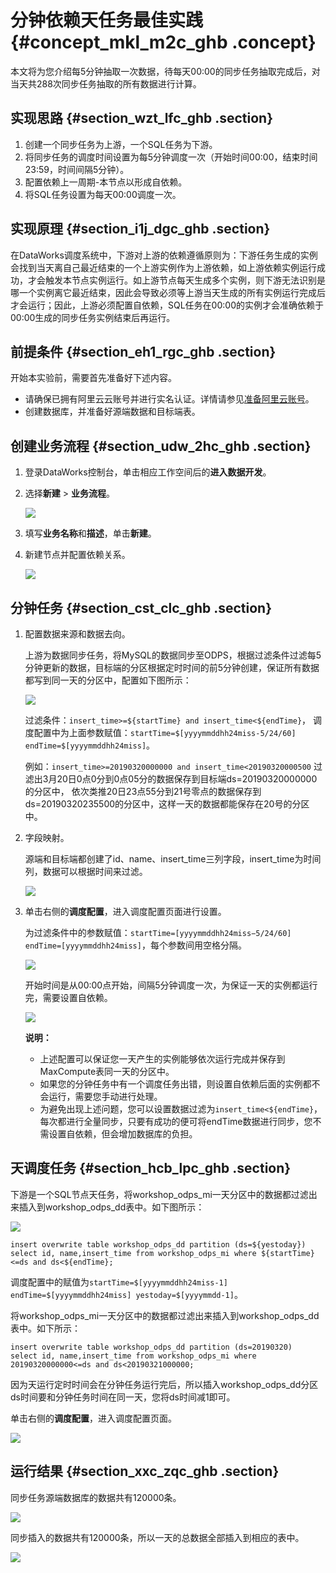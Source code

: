 # 分钟依赖天任务最佳实践 {#concept_mkl_m2c_ghb .concept}

本文将为您介绍每5分钟抽取一次数据，待每天00:00的同步任务抽取完成后，对当天共288次同步任务抽取的所有数据进行计算。

## 实现思路 {#section_wzt_lfc_ghb .section}

1.  创建一个同步任务为上游，一个SQL任务为下游。
2.  将同步任务的调度时间设置为每5分钟调度一次（开始时间00:00，结束时间23:59，时间间隔5分钟）。
3.  配置依赖上一周期-本节点以形成自依赖。
4.  将SQL任务设置为每天00:00调度一次。

## 实现原理 {#section_i1j_dgc_ghb .section}

在DataWorks调度系统中，下游对上游的依赖遵循原则为：下游任务生成的实例会找到当天离自己最近结束的一个上游实例作为上游依赖，如上游依赖实例运行成功，才会触发本节点实例运行。如上游节点每天生成多个实例，则下游无法识别是哪一个实例离它最近结束，因此会导致必须等上游当天生成的所有实例运行完成后才会运行；因此，上游必须配置自依赖，SQL任务在00:00的实例才会准确依赖于00:00生成的同步任务实例结束后再运行。

## 前提条件 {#section_eh1_rgc_ghb .section}

开始本实验前，需要首先准备好下述内容。

-   请确保已拥有阿里云云账号并进行实名认证。详情请参见[准备阿里云账号](../../../../../cn.zh-CN/准备工作/管理员使用云账号/准备阿里云账号.md#)。
-   创建数据库，并准备好源端数据和目标端表。

## 创建业务流程 {#section_udw_2hc_ghb .section}

1.  登录DataWorks控制台，单击相应工作空间后的**进入数据开发**。
2.  选择**新建** \> **业务流程**。

    ![](http://static-aliyun-doc.oss-cn-hangzhou.aliyuncs.com/assets/img/150477/155385448541982_zh-CN.png)

3.  填写**业务名称**和**描述**，单击**新建**。
4.  新建节点并配置依赖关系。

    ![](http://static-aliyun-doc.oss-cn-hangzhou.aliyuncs.com/assets/img/150477/155385448541983_zh-CN.png)


## 分钟任务 {#section_cst_clc_ghb .section}

1.  配置数据来源和数据去向。

    上游为数据同步任务，将MySQL的数据同步至ODPS，根据过滤条件过滤每5分钟更新的数据，目标端的分区根据定时时间的前5分钟创建，保证所有数据都写到同一天的分区中，配置如下图所示：

    ![](http://static-aliyun-doc.oss-cn-hangzhou.aliyuncs.com/assets/img/150477/155385448541984_zh-CN.png)

    过滤条件：`insert_time>=${startTime} and insert_time<${endTime}`， 调度配置中为上面参数赋值：`startTime=$[yyyymmddhh24miss-5/24/60] endTime=$[yyyymmddhh24miss]`。

    例如：`insert_time>=20190320000000 and insert_time<20190320000500` 过滤出3月20日0点0分到0点05分的数据保存到目标端ds=20190320000000的分区中， 依次类推20日23点55分到21号零点的数据保存到ds=20190320235500的分区中，这样一天的数据都能保存在20号的分区中。

2.  字段映射。

    源端和目标端都创建了id、name、insert\_time三列字段，insert\_time为时间列，数据可以根据时间来过滤。

    ![](http://static-aliyun-doc.oss-cn-hangzhou.aliyuncs.com/assets/img/150477/155385448641985_zh-CN.png)

3.  单击右侧的**调度配置**，进入调度配置页面进行设置。

    为过滤条件中的参数赋值：`startTime=[yyyymmddhh24miss−5/24/60] endTime=[yyyymmddhh24miss]`，每个参数间用空格分隔。

    ![](http://static-aliyun-doc.oss-cn-hangzhou.aliyuncs.com/assets/img/150477/155385448641986_zh-CN.png)

    开始时间是从00:00点开始，间隔5分钟调度一次，为保证一天的实例都运行完，需要设置自依赖。

    ![](http://static-aliyun-doc.oss-cn-hangzhou.aliyuncs.com/assets/img/150477/155385448641987_zh-CN.png)

    **说明：** 

    -   上述配置可以保证您一天产生的实例能够依次运行完成并保存到MaxCompute表同一天的分区中。
    -   如果您的分钟任务中有一个调度任务出错，则设置自依赖后面的实例都不会运行，需要您手动进行处理。
    -   为避免出现上述问题，您可以设置数据过滤为`insert_time<${endTime}`，每次都进行全量同步，只要有成功的便可将endTime数据进行同步，您不需设置自依赖，但会增加数据库的负担。

## 天调度任务 {#section_hcb_lpc_ghb .section}

下游是一个SQL节点天任务，将workshop\_odps\_mi一天分区中的数据都过滤出来插入到workshop\_odps\_dd表中。如下图所示：

![](http://static-aliyun-doc.oss-cn-hangzhou.aliyuncs.com/assets/img/150477/155385448641988_zh-CN.png)

```
insert overwrite table workshop_odps_dd partition (ds=${yestoday})
select id, name,insert_time from workshop_odps_mi where ${startTime}<=ds and ds<${endTime};
```

调度配置中的赋值为`startTime=$[yyyymmddhh24miss-1] endTime=$[yyyymmddhh24miss] yestoday=$[yyyymmdd-1]`。

将workshop\_odps\_mi一天分区中的数据都过滤出来插入到workshop\_odps\_dd表中。如下所示：

```
insert overwrite table workshop_odps_dd partition (ds=20190320)
select id, name,insert_time from workshop_odps_mi where 20190320000000<=ds and ds<20190321000000;
```

因为天运行定时时间会在分钟任务运行完后，所以插入workshop\_odps\_dd分区ds时间要和分钟任务时间在同一天，您将ds时间减1即可。

单击右侧的**调度配置**，进入调度配置页面。

![](http://static-aliyun-doc.oss-cn-hangzhou.aliyuncs.com/assets/img/150477/155385448641991_zh-CN.png)

## 运行结果 {#section_xxc_zqc_ghb .section}

同步任务源端数据库的数据共有120000条。

![](http://static-aliyun-doc.oss-cn-hangzhou.aliyuncs.com/assets/img/150477/155385448741992_zh-CN.png)

同步插入的数据共有120000条，所以一天的总数据全部插入到相应的表中。

![](http://static-aliyun-doc.oss-cn-hangzhou.aliyuncs.com/assets/img/150477/155385448741993_zh-CN.png)

